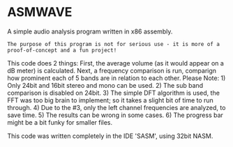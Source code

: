 # ASMWAVE
 A simple audio analysis program written in x86 assembly.

	The purpose of this program is not for serious use - it is more of a proof-of-concept and a fun project!
This code does 2 things: First, the average volume (as it would appear on a dB meter) is calculated. 
Next, a frequency comparison is run, comparign how prominent each of 5 bands are in relation to each other. 
Please Note: 1) Only 24bit and 16bit stereo and mono can be used. 
2) The sub band comparison is disabled on 24bit. 
3) The simple DFT algorithm is used, the FFT was too big brain to implement; so
it takes a slight bit of time to run through. 
4) Due to the #3, only the left channel frequencies are analyzed, to save time. 5) The results can be wrong in some cases.
6) The progress bar might be a bit funky for smaller files.

This code was written completely in the IDE 'SASM', using 32bit NASM.

